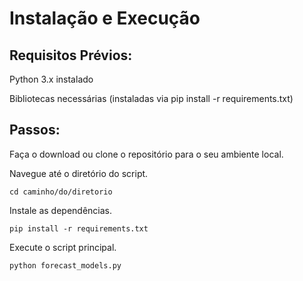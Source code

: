 # Instalação e Execução

## Requisitos Prévios:

Python 3.x instalado

Bibliotecas necessárias (instaladas via pip install -r requirements.txt)

## Passos:

Faça o download ou clone o repositório para o seu ambiente local.

Navegue até o diretório do script.

    cd caminho/do/diretorio

Instale as dependências.

    pip install -r requirements.txt

Execute o script principal.

    python forecast_models.py
